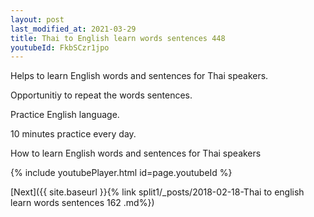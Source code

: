```yaml
---
layout: post
last_modified_at: 2021-03-29
title: Thai to English learn words sentences 448 
youtubeId: FkbSCzr1jpo
---
```

 
 
Helps to learn English words and sentences for Thai speakers.

Opportunitiy to repeat the words sentences. 

Practice English language. 
 
10 minutes practice every day. 
 
How to learn English words and sentences for Thai speakers 
 
{% include youtubePlayer.html id=page.youtubeId %}
 
 
[Next]({{ site.baseurl }}{% link  split1/_posts/2018-02-18-Thai to english learn words sentences 162 .md%})
 
